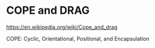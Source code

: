 # COPE and DRAG

https://en.wikipedia.org/wiki/Cope_and_drag


COPE: Cyclic, Orientational, Positional, and Encapsulation



